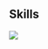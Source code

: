 ## Skills
  <p align="left">
    <a href="https://skillicons.dev">
      <img src="https://skillicons.dev/icons?i=c,cpp,typescript,html,css,javascript,git,github,bash,linux,vim,vscode,markdown" />
    </a>
  </p>


